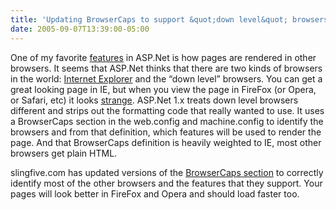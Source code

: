 ```yaml
---
title: 'Updating BrowserCaps to support &quot;down level&quot; browsers'
date: 2005-09-07T13:39:00-05:00
---
```

One of my favorite [features](http://www.hotoffthepressonline.com/prodimg/SARCASM.jpg "Sarcasm") in ASP.Net is how pages are rendered in other browsers. It seems that ASP.Net thinks that there are two kinds of browsers in the world: [Internet Explorer](http://blogs.warwick.ac.uk/images/martinlevere/2004/11/18/random_stuff_133.jpg "Internet Explorer") and the &#8220;down level&#8221; browsers. You can get a great looking page in IE, but when you view the page in FireFox (or Opera, or Safari, etc) it looks [strange](http://suzansworld.com/bilder/balmer_developers.jpg "strange"). ASP.Net 1.x treats down level browsers different and strips out the formatting code that really wanted to use. It uses a BrowserCaps section in the web.config and machine.config to identify the browsers and from that definition, which features will be used to render the page. And that BrowserCaps definition is heavily weighted to IE, most other browsers get plain HTML.

slingfive.com has updated versions of the [BrowserCaps section](http://slingfive.com/pages/code/browserCaps/ "BrowserCaps and other Browser Testing/Detection Resources") to correctly identify most of the other browsers and the features that they support. Your pages will look better in FireFox and Opera and should load faster too.

